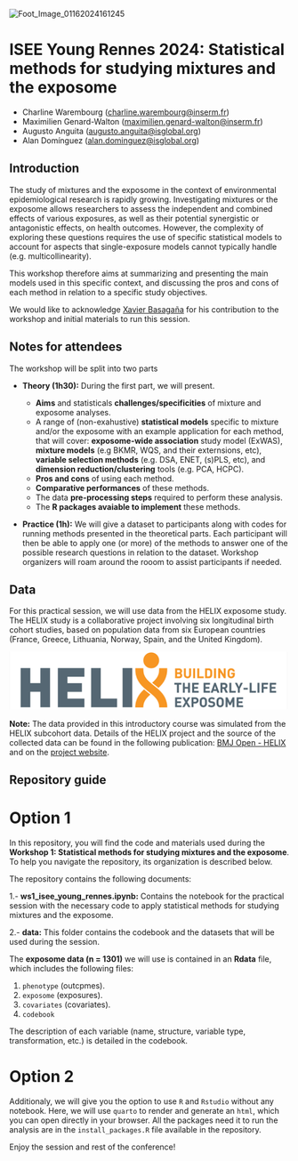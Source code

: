 
![Foot_Image_01162024161245](https://github.com/alldominguez/isee_young_rennes_ws1/assets/81332368/4c7a8183-a204-4f4d-93b9-59adc2729631)

# ISEE Young Rennes 2024: Statistical methods for studying mixtures and the exposome 

- Charline Warembourg (charline.warembourg@inserm.fr)
- Maximilien Genard-Walton (maximilien.genard-walton@inserm.fr)
- Augusto Anguita (augusto.anguita@isglobal.org)
- Alan Domínguez (alan.dominguez@isglobal.org)

## Introduction
The study of mixtures and the exposome in the context of environmental epidemiological research is rapidly
growing. Investigating mixtures or the exposome allows researchers to assess the
independent and combined effects of various exposures, as well as their potential synergistic or antagonistic
effects, on health outcomes. However, the complexity of exploring these questions requires the use of specific
statistical models to account for aspects that single-exposure models cannot typically handle (e.g.
multicollinearity). 

This workshop therefore aims at summarizing and presenting the main models used in this
specific context, and discussing the pros and cons of each method in relation to a specific study objectives.

We would like to acknowledge [Xavier Basagaña](https://www.isglobal.org/en/our-team/-/profiles/18513) for his contribution to the workshop and initial materials to run this session. 

## Notes for attendees

The workshop will be split into two parts

- **Theory (1h30):** During the first part, we will present.

  * **Aims** and statisticals **challenges/specificities** of mixture and exposome analyses.
  * A range of (non-exahustive) **statistical models** specific to mixture and/or the exposome with an example application for each method, that will cover: **exposome-wide association** study model (ExWAS), **mixture models** (e.g BKMR, WQS, and their externsions, etc), **variable selection methods** (e.g. DSA, ENET, (s)PLS, etc), and **dimension reduction/clustering** tools (e.g. PCA, HCPC).
  * **Pros and cons** of using each method.
  * **Comparative performances** of these methods.
  * The data **pre-processing steps** required to perform these analysis.
  * The **R packages avaiable to implement** these methods. 
   
- **Practice (1h):** We will give a dataset to participants along with codes for running methods presented in the theoretical parts. Each participant will then be able to apply one (or more) of the methods to answer one of the possible research questions in relation to the dataset. Workshop organizers will roam around the rooom to assist participants if needed. 

## Data
For this practical session, we will use data from the HELIX exposome study. The HELIX study is a collaborative project involving six longitudinal birth cohort studies, based on population data from six European countries (France, Greece, Lithuania, Norway, Spain, and the United Kingdom).

<img src="figures/HELIX.png" alt="HELIX logo" width="500"/> 

**Note:** The data provided in this introductory course was simulated from the HELIX subcohort data. Details of the HELIX project and the source of the collected data can be found in the following publication: [BMJ Open - HELIX](https://bmjopen.bmj.com/content/8/9/e021311) and on the [project website](https://www.projecthelix.eu/es).


## Repository guide

# Option 1

In this repository, you will find the code and materials used during the **Workshop 1: Statistical methods for studying mixtures and the exposome**. To help you navigate the repository, its organization is described below.

The repository contains the following documents:

1.- **ws1_isee_young_rennes.ipynb:** Contains the notebook for the practical session with the necessary code to apply statistical methods for studying mixtures and the exposome.

2.- **data:** This folder contains the codebook and the datasets that will be used during the session.

The **exposome data (n = 1301)** we will use is contained in an **Rdata** file, which includes the following files:
  1. `phenotype` (outcpmes).
  2. `exposome` (exposures).
  3. `covariates` (covariates).
  4. `codebook`

The description of each variable (name, structure, variable type, transformation, etc.) is detailed in the codebook.


# Option 2 

Additionaly, we will give you the option to use `R` and `Rstudio` without any notebook. Here, we will use `quarto` to render and generate an `html`, which you can open directly in your browser. All the packages need it to run the analysis are in the `install_packages.R` file available in the repository. 

Enjoy the session and rest of the conference! 





